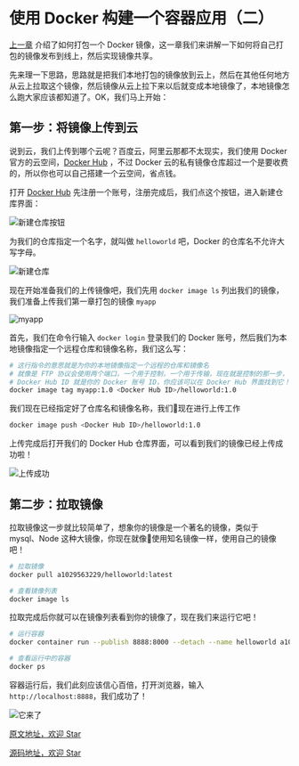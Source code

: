 # 使用 Docker 构建一个容器应用（二）

[上一章](https://github.com/a1029563229/Blogs/tree/master/Introduction/docker/image) 介绍了如何打包一个 Docker 镜像，这一章我们来讲解一下如何将自己打包的镜像发布到线上，然后实现镜像共享。

先来理一下思路，思路就是把我们本地打包的镜像放到云上，然后在其他任何地方从云上拉取这个镜像，然后镜像从云上拉下来以后就变成本地镜像了，本地镜像怎么跑大家应该都知道了。OK，我们马上开始：

## 第一步：将镜像上传到云

说到云，我们上传到哪个云呢？百度云，阿里云那都不太现实，我们使用 Docker 官方的云空间，[Docker Hub](https://hub.docker.com/) ，不过 Docker 云的私有镜像仓库超过一个是要收费的，所以你也可以自己搭建一个云空间，省点钱。

打开 [Docker Hub](https://hub.docker.com/) 先注册一个账号，注册完成后，我们点这个按钮，进入新建仓库界面：

![新建仓库按钮](http://shadows-mall.oss-cn-shenzhen.aliyuncs.com/images/blogs/other/Jietu20191130-113143.png)

为我们的仓库指定一个名字，就叫做 `helloworld` 吧，Docker 的仓库名不允许大写字母。

![新建仓库](http://shadows-mall.oss-cn-shenzhen.aliyuncs.com/images/blogs/other/Jietu20191130-113303.png)

现在开始准备我们的上传镜像吧，我们先用 `docker image ls` 列出我们的镜像，我们准备上传我们第一章打包的镜像 `myapp`

![myapp](http://shadows-mall.oss-cn-shenzhen.aliyuncs.com/images/blogs/other/Jietu20191130-113506%402x.png)

首先，我们在命令行输入 `docker login` 登录我们的 Docker 账号，然后我们为本地镜像指定一个远程仓库和镜像名称，我们这么写：

```bash
# 这行指令的意思就是为你的本地镜像指定一个远程的仓库和镜像名
# 就像是 FTP 协议会使用两个端口，一个用于控制，一个用于传输，现在就是控制的那一步，下一步将开始传输
# Docker Hub ID 就是你的 Docker 账号 ID，你应该可以在 Docker Hub 界面找到它！
docker image tag myapp:1.0 <Docker Hub ID>/helloworld:1.0
```

我们现在已经指定好了仓库名和镜像名称，我们现在进行上传工作

```bash
docker image push <Docker Hub ID>/helloworld:1.0
```

上传完成后打开我们的 Docker Hub 仓库界面，可以看到我们的镜像已经上传成功啦！

![上传成功](http://shadows-mall.oss-cn-shenzhen.aliyuncs.com/images/blogs/other/Jietu20191130-114310.png)

## 第二步：拉取镜像

拉取镜像这一步就比较简单了，想象你的镜像是一个著名的镜像，类似于 mysql、Node 这种大镜像，你现在就像使用知名镜像一样，使用自己的镜像吧！

```bash
# 拉取镜像
docker pull a1029563229/helloworld:latest

# 查看镜像列表
docker image ls
```

拉取完成后你就可以在镜像列表看到你的镜像了，现在我们来运行它吧！

```bash
# 运行容器
docker container run --publish 8888:8000 --detach --name helloworld a1029563229/helloworld:1.0

# 查看运行中的容器
docker ps
```

容器运行后，我们此刻应该信心百倍，打开浏览器，输入 `http://localhost:8888`，我们成功了！

![它来了](http://shadows-mall.oss-cn-shenzhen.aliyuncs.com/images/blogs/other/Jietu20191127-102039.png)

[原文地址，欢迎 Star](https://github.com/a1029563229/Blogs/tree/master/Introduction/docker/image/README2.md)

[源码地址，欢迎 Star](https://github.com/a1029563229/Blogs/tree/master/Introduction/docker/image/README2.md)
